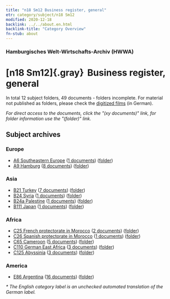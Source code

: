 ```yaml
---
title: "n18 Sm12 Business register, general"
etr: category/subject/n18 Sm12
modified: 2020-12-18
backlink: ../../about.en.html
backlink-title: "Category Overview"
fn-stub: about
---
```


### Hamburgisches Welt-Wirtschafts-Archiv (HWWA)
# [n18 Sm12]{.gray}&#8201; Business register, general&#160; 





In total 12 subject folders, 49 documents - folders incomplete.
For material not published as folders, please check the [digitized films](/film/h1_sh) (in German).

_For direct access to the documents, click the "(xy documents)" link, for folder information use the "(folder)" link._

## Subject archives



### Europe

- [A6 Southeastern Europe](../../../geo/about.en.html#A6) (<a href="https://dfg-viewer.de/show/?tx_dlf[id]=https://pm20.zbw.eu/mets/sh/1409xx/140900/1452xx/145274/public.mets.en.xml" target="_blank">1 documents</a>) ([folder](http://purl.org/pressemappe20/folder/sh/140900,145274))
- [A9 Hamburg](../../../geo/about.en.html#A9) (<a href="https://dfg-viewer.de/show/?tx_dlf[id]=https://pm20.zbw.eu/mets/sh/1409xx/140905/1452xx/145274/public.mets.en.xml" target="_blank">8 documents</a>) ([folder](http://purl.org/pressemappe20/folder/sh/140905,145274))

### Asia

- [B21 Turkey](../../../geo/about.en.html#B21) (<a href="https://dfg-viewer.de/show/?tx_dlf[id]=https://pm20.zbw.eu/mets/sh/1411xx/141111/1452xx/145274/public.mets.en.xml" target="_blank">7 documents</a>) ([folder](http://purl.org/pressemappe20/folder/sh/141111,145274))
- [B24 Syria](../../../geo/about.en.html#B24) (<a href="https://dfg-viewer.de/show/?tx_dlf[id]=https://pm20.zbw.eu/mets/sh/1411xx/141114/1452xx/145274/public.mets.en.xml" target="_blank">1 documents</a>) ([folder](http://purl.org/pressemappe20/folder/sh/141114,145274))
- [B24a Palestine](../../../geo/about.en.html#B24a) (<a href="https://dfg-viewer.de/show/?tx_dlf[id]=https://pm20.zbw.eu/mets/sh/1411xx/141115/1452xx/145274/public.mets.en.xml" target="_blank">1 documents</a>) ([folder](http://purl.org/pressemappe20/folder/sh/141115,145274))
- [B111 Japan](../../../geo/about.en.html#B111) (<a href="https://dfg-viewer.de/show/?tx_dlf[id]=https://pm20.zbw.eu/mets/sh/1412xx/141272/1452xx/145274/public.mets.en.xml" target="_blank">1 documents</a>) ([folder](http://purl.org/pressemappe20/folder/sh/141272,145274))

### Africa

- [C25 French protectorate in Morocco](../../../geo/about.en.html#C25) (<a href="https://dfg-viewer.de/show/?tx_dlf[id]=https://pm20.zbw.eu/mets/sh/1413xx/141358/1452xx/145274/public.mets.en.xml" target="_blank">2 documents</a>) ([folder](http://purl.org/pressemappe20/folder/sh/141358,145274))
- [C26 Spanish protectorate in Morocco](../../../geo/about.en.html#C26) (<a href="https://dfg-viewer.de/show/?tx_dlf[id]=https://pm20.zbw.eu/mets/sh/1413xx/141359/1452xx/145274/public.mets.en.xml" target="_blank">1 documents</a>) ([folder](http://purl.org/pressemappe20/folder/sh/141359,145274))
- [C65 Cameroon](../../../geo/about.en.html#C65) (<a href="https://dfg-viewer.de/show/?tx_dlf[id]=https://pm20.zbw.eu/mets/sh/1414xx/141410/1452xx/145274/public.mets.en.xml" target="_blank">5 documents</a>) ([folder](http://purl.org/pressemappe20/folder/sh/141410,145274))
- [C110 German East Africa](../../../geo/about.en.html#C110) (<a href="https://dfg-viewer.de/show/?tx_dlf[id]=https://pm20.zbw.eu/mets/sh/1414xx/141471/1452xx/145274/public.mets.en.xml" target="_blank">3 documents</a>) ([folder](http://purl.org/pressemappe20/folder/sh/141471,145274))
- [C125 Abyssinia](../../../geo/about.en.html#C125) (<a href="https://dfg-viewer.de/show/?tx_dlf[id]=https://pm20.zbw.eu/mets/sh/1414xx/141482/1452xx/145274/public.mets.en.xml" target="_blank">3 documents</a>) ([folder](http://purl.org/pressemappe20/folder/sh/141482,145274))

### America

- [E86 Argentina](../../../geo/about.en.html#E86) (<a href="https://dfg-viewer.de/show/?tx_dlf[id]=https://pm20.zbw.eu/mets/sh/1416xx/141692/1452xx/145274/public.mets.en.xml" target="_blank">16 documents</a>) ([folder](http://purl.org/pressemappe20/folder/sh/141692,145274))


_* The English category label is an unchecked automated translation of the German label._

